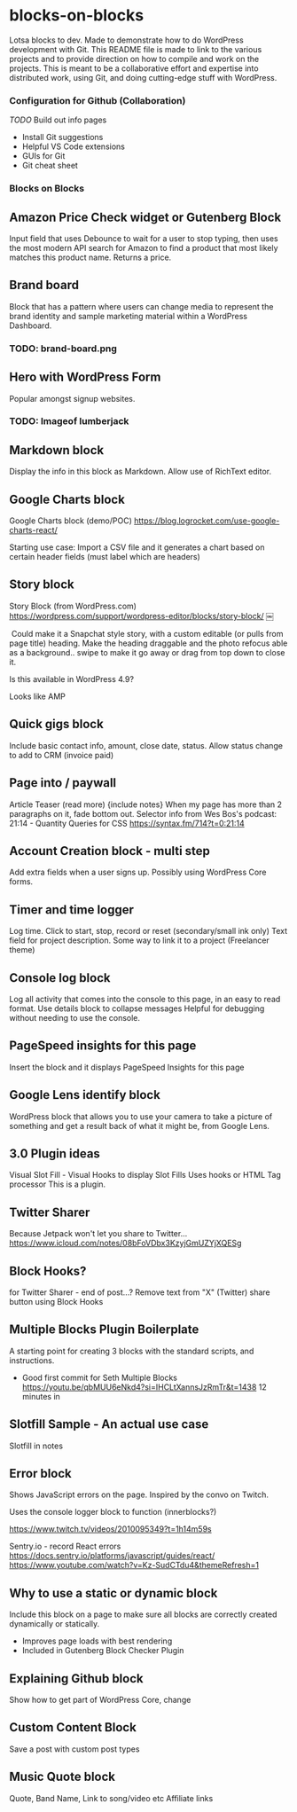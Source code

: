 # blocks-on-blocks
Lotsa blocks to dev. Made to demonstrate how to do WordPress development with Git.
This README file is made to link to the various projects and to provide direction on how to compile and work on the projects. This is meant to be a collaborative effort and expertise into distributed work, using Git, and doing cutting-edge stuff with WordPress.


### Configuration for Github (Collaboration)
*TODO* Build out info pages
- Install Git suggestions
- Helpful VS Code extensions
- GUIs for Git
- Git cheat sheet


### Blocks on Blocks

## Amazon Price Check widget or Gutenberg Block

Input field that uses Debounce to wait for a user to stop typing, then uses the most modern API search for Amazon to find a product that most likely matches this product name. Returns a price.

## Brand board
Block that has a pattern where users can change media to represent the brand identity and sample marketing material within a WordPress Dashboard.
### TODO: brand-board.png

## Hero with WordPress Form
Popular amongst signup websites.
### TODO: Imageof lumberjack

## Markdown block
Display the info in this block as Markdown. Allow use of RichText editor.

## Google Charts block
Google Charts block (demo/POC)
https://blog.logrocket.com/use-google-charts-react/

Starting use case: Import a CSV file and it generates a chart based on certain header fields (must label which are headers)

## Story block
Story Block (from WordPress.com)
https://wordpress.com/support/wordpress-editor/blocks/story-block/
￼

<image>
Could make it a Snapchat style story, with a custom editable (or pulls from page title) heading. Make the heading draggable and the photo refocus able as a background.. swipe to make it go away or drag from top down to close it. 

Is this available in WordPress 4.9?

Looks like AMP

## Quick gigs block
Include basic contact info, amount, close date, status. Allow status change to add to CRM (invoice paid)

## Page into / paywall
Article Teaser (read more)
{include notes}
When my page has more than 2 paragraphs on it, fade bottom out.
Selector info from Wes Bos's podcast: 21:14 - Quantity Queries for CSS
https://syntax.fm/714?t=0:21:14


## Account Creation block - multi step
Add extra fields when a user signs up.
Possibly using WordPress Core forms.

## Timer and time logger
Log time. Click to start, stop, record or reset (secondary/small ink only)
Text field for project description.
Some way to link it to a project (Freelancer theme)


## Console log block
Log all activity that comes into the console to this page, in an easy to read format.
Use details block to collapse messages
Helpful for debugging without needing to use the console.

## PageSpeed insights for this page
Insert the block and it displays PageSpeed Insights for this page


## Google Lens identify block
WordPress block that allows you to use your camera to take a picture of something and get a result back of what it might be, from Google Lens.


## 3.0 Plugin ideas
Visual Slot Fill - Visual Hooks to display Slot Fills
Uses hooks or HTML Tag processor
This is a plugin.


## Twitter Sharer
Because Jetpack won't let you share to Twitter...
https://www.icloud.com/notes/08bFoVDbx3KzyjGmUZYjXQESg


## Block Hooks?
for Twitter Sharer - end of post...?
Remove text from "X" (Twitter) share button using Block Hooks

## Multiple Blocks Plugin Boilerplate
A starting point for creating 3 blocks with the standard scripts, and instructions.
- Good first commit for Seth
Multiple Blocks 
https://youtu.be/qbMUU6eNkd4?si=IHCLtXannsJzRmTr&t=1438
12 minutes in


## Slotfill Sample - An actual use case
Slotfill in notes
<image>

## Error block
Shows JavaScript errors on the page. Inspired by the convo on Twitch.

Uses the console logger block to function (innerblocks?)

https://www.twitch.tv/videos/2010095349?t=1h14m59s

Sentry.io - record React errors
https://docs.sentry.io/platforms/javascript/guides/react/
https://www.youtube.com/watch?v=Kz-SudCTdu4&themeRefresh=1




## Why to use a static or dynamic block
Include this block on a page to make sure all blocks are correctly created dynamically or statically.

- Improves page loads with best rendering
- Included in Gutenberg Block Checker Plugin

## Explaining Github block
Show how to get part of WordPress Core, change 

## Custom Content Block
Save a post with custom post types

## Music Quote block
Quote, Band Name, Link to song/video etc
Affiliate links

